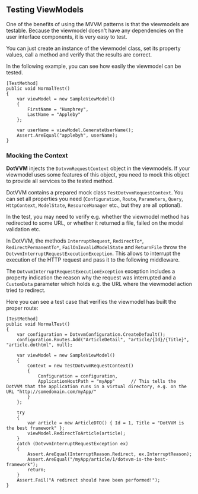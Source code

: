 ## Testing ViewModels

One of the benefits of using the MVVM patterns is that the viewmodels are testable. Because the viewmodel doesn't have any dependencies on the user interface components, it is very easy to test.

You can just create an instance of the viewmodel class, set its property values, call a method and verify that the results are correct.

In the following example, you can see how easily the viewmodel can be tested.

```CSHARP
[TestMethod]
public void NormalTest()
{
    var viewModel = new SampleViewModel()
    {
        FirstName = "Humphrey",
        LastName = "Appleby"
    };

    var userName = viewModel.GenerateUserName();
    Assert.AreEqual("applebyh", userName);
}
```

### Mocking the Context

**DotVVM** injects the `DotvvmRequestContext` object in the viewmodels. If your viewmodel uses some features of this object, you need to mock this object to provide all services to the tested method.

DotVVM contains a prepared mock class `TestDotvvmRequestContext`. You can set all properties you need
(`Configuration`, `Route`, `Parameters`, `Query`, `HttpContext`, `ModelState`, `ResourceManager` etc., but they are all optional).

In the test, you may need to verify e.g. whether the viewmodel method has redirected to some URL, or
whether it returned a file, failed on the model validation etc. 

In DotVVM, the methods `InterruptRequest`, `RedirectTo*`, `RedirectPermanentTo*`, `FailOnInvalidModelState` and `ReturnFile` throw the `DotvvmInterruptRequestExecutionException`. This allows to interrupt the execution of the HTTP request and pass it to the following middleware.

The `DotvvmInterruptRequestExecutionException` exception includes a property indication the reason why the request was interrupted and a `CustomData` parameter which holds e.g. the URL where the viewmodel action tried to redirect.

Here you can see a test case that verifies the viewmodel has built the proper route:

```CSHARP
[TestMethod]
public void NormalTest()
{
    var configuration = DotvvmConfiguration.CreateDefault();
    configuration.Routes.Add("ArticleDetail", "article/{Id}/{Title}", "article.dothtml", null);
    
    var viewModel = new SampleViewModel()
    {
        Context = new TestDotvvmRequestContext()
        {
            Configuration = configuration,
            ApplicationHostPath = "myApp"      // This tells the DotVVM that the application runs in a virtual directory, e.g. on the URL "http://somedomain.com/myApp/"
        }
    };
    
    try
    {
        var article = new ArticleDTO() { Id = 1, Title = "DotVVM is the best framework" };
        viewModel.RedirectToArticle(article);
    }
    catch (DotvvmInterruptRequestException ex)
    {
        Assert.AreEqual(InterruptReason.Redirect, ex.InterruptReason);
        Assert.AreEqual("/myApp/article/1/dotvvm-is-the-best-framework");
        return;
    }
    Assert.Fail("A redirect should have been performed!");
}
```
